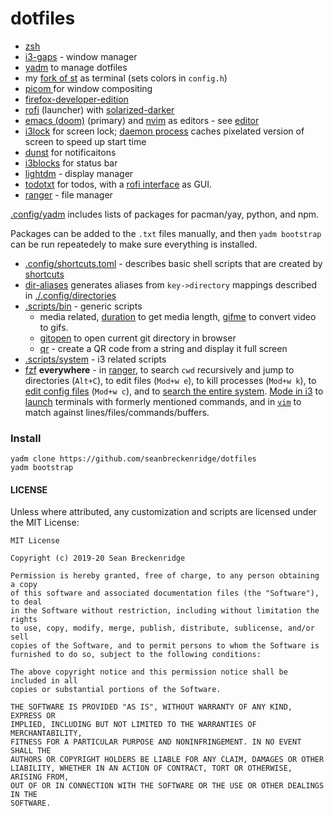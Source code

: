 # dotfiles

- [zsh](http://zsh.sourceforge.net/)
- [i3-gaps](https://github.com/Airblader/i3) - window manager
- [yadm](https://yadm.io) to manage dotfiles
- my [fork of st](https://github.com/seanbreckenridge/st) as terminal (sets colors in `config.h`)
- [picom ](https://github.com/yshui/picom) for window compositing
- [firefox-developer-edition](https://www.archlinux.org/packages/community/x86_64/firefox-developer-edition/)
- [rofi](https://github.com/davatorium/rofi) (launcher) with
  [solarized-darker](https://github.com/davatorium/rofi-themes/blob/master/User%20Themes/solarized-darker.rasi)
- [emacs (doom)](https://github.com/hlissner/doom-emacs) (primary) and
  [nvim](https://neovim.io/) as editors - see [editor](./.scripts/system/editor)
- [i3lock](https://i3wm.org/i3lock/) for screen lock; [daemon process](https://github.com/seanbreckenridge/dotfiles/blob/master/.scripts/system/lock_screen) caches pixelated version of screen to speed up start time
- [dunst](https://dunst-project.org/) for notificaitons
- [i3blocks](https://github.com/vivien/i3blocks) for status bar
- [lightdm](https://wiki.archlinux.org/index.php/LightDM) - display manager
- [todotxt](http://todotxt.org/) for todos, with a [rofi interface](https://github.com/seanbreckenridge/dotfiles/blob/master/.config/i3blocks/blocks/todo) as GUI.
- [ranger](https://github.com/ranger/ranger) - file manager

[.config/yadm](./.config/yadm) includes lists of packages for pacman/yay, python, and npm.

Packages can be added to the `.txt` files manually, and then `yadm bootstrap` can be run repeatedely to make sure everything is installed.

- [.config/shortcuts.toml](.config/shortcuts.toml) - describes basic shell scripts that are created by [shortcuts](https://github.com/seanbreckenridge/shortcuts)
- [dir-aliases](https://github.com/seanbreckenridge/dotfiles/blob/master/.scripts/bin/dir-aliases) generates aliases from `key->directory` mappings described in [./.config/directories](./.config/directories)
- [.scripts/bin](.scripts/bin) - generic scripts
    - media related, [duration](https://github.com/seanbreckenridge/dotfiles/blob/master/.scripts/bin/duration) to get media length, [gifme](https://github.com/seanbreckenridge/dotfiles/blob/master/.scripts/bin/duration) to convert video to gifs.
    - [gitopen](https://github.com/seanbreckenridge/dotfiles/blob/master/.scripts/bin/gitopen) to open current git directory in browser
    - [qr](https://github.com/seanbreckenridge/dotfiles/blob/master/.scripts/bin/qr) - create a QR code from a string and display it full screen
- [.scripts/system](.scripts/system) - i3 related scripts
- [fzf](https://github.com/junegunn/fzf) **everywhere** - in [ranger](https://github.com/seanbreckenridge/dotfiles/blob/f5d82fffc43ff46fbbe98a7bc3bdaa1a277ddc9e/.config/ranger/commands.py#L15-L45), to search `cwd` recursively and jump to directories (`Alt+C`), to edit files (`Mod+w e`), to kill processes (`Mod+w k`), to [edit config files](https://github.com/seanbreckenridge/dotfiles/blob/f5d82fffc43ff46fbbe98a7bc3bdaa1a277ddc9e/.config/shortcuts.toml#L7-L10) (`Mod+w c`), and to [search the entire system](https://github.com/seanbreckenridge/dotfiles/blob/master/.config/zsh/functions/flocate). [Mode in i3](https://github.com/seanbreckenridge/dotfiles/blob/6e73de090b9c5e8265385a4ed450b7aa9d33169a/.config/i3/config#L220-L231) to [launch](https://github.com/seanbreckenridge/dotfiles/blob/master/.scripts/bin/launch) terminals with formerly mentioned commands, and in [`vim`](https://github.com/seanbreckenridge/dotfiles/blob/master/.config/nvim/init.vim) to match against lines/files/commands/buffers.

### Install

    yadm clone https://github.com/seanbreckenridge/dotfiles
    yadm bootstrap

#### LICENSE

Unless where attributed, any customization and scripts are licensed under the MIT License:

```
MIT License

Copyright (c) 2019-20 Sean Breckenridge

Permission is hereby granted, free of charge, to any person obtaining a copy
of this software and associated documentation files (the "Software"), to deal
in the Software without restriction, including without limitation the rights
to use, copy, modify, merge, publish, distribute, sublicense, and/or sell
copies of the Software, and to permit persons to whom the Software is
furnished to do so, subject to the following conditions:

The above copyright notice and this permission notice shall be included in all
copies or substantial portions of the Software.

THE SOFTWARE IS PROVIDED "AS IS", WITHOUT WARRANTY OF ANY KIND, EXPRESS OR
IMPLIED, INCLUDING BUT NOT LIMITED TO THE WARRANTIES OF MERCHANTABILITY,
FITNESS FOR A PARTICULAR PURPOSE AND NONINFRINGEMENT. IN NO EVENT SHALL THE
AUTHORS OR COPYRIGHT HOLDERS BE LIABLE FOR ANY CLAIM, DAMAGES OR OTHER
LIABILITY, WHETHER IN AN ACTION OF CONTRACT, TORT OR OTHERWISE, ARISING FROM,
OUT OF OR IN CONNECTION WITH THE SOFTWARE OR THE USE OR OTHER DEALINGS IN THE
SOFTWARE.
```
